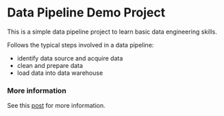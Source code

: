 # Data Pipeline Demo Project

This is a simple data pipeline project to learn basic data engineering skills.

Follows the typical steps involved in a data pipeline:
- identify data source and acquire data
- clean and prepare data
- load data into data warehouse

### More information

See this [post](https://kalyanv.com/2019/05/23/tutorial-a-basic-data-pipeline.html)
for more information.

